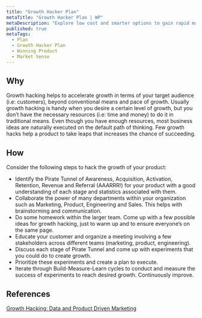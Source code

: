 ```yaml
---
title: "Growth Hacker Plan"
metaTitle: "Growth Hacker Plan | WP"
metaDescription: "Explore low cost and smarter options to gain rapid market reach in a short time for growth through referrals and up-sales."
published: true
metaTags:
  - Plan
  - Growth Hacker Plan
  - Winning Product
  - Market Sense
---
```


## Why
Growth hacking helps to accelerate growth in terms of your target audience (i.e: customers), beyond conventional means and pace of growth. Usually growth hacking is handy when you desire a certain level of growth, but you don’t have the necessary resources (i.e: time and money) to do it in traditional means. Even though you have enough resources, most business ideas are naturally executed on the default path of thinking. Few growth hacks help a product to take leaps that increases the chance of succeeding.


## How
Consider the following steps to hack the growth of your product:
- Identify the Pirate Tunnel of Awareness, Acquisition, Activation, Retention, Revenue and Referral (AAARRR!) for your product with a good understanding of each stage and statistics associated with them.
- Collaborate the power of many departments within your organization such as Marketing, Product, Engineering and Sales. This helps with brainstorming and communication.
- Do some homework within the larger team. Come up with a few possible ideas for growth hacking, just to warm up and to ensure everyone’s on the same page.
- Educate your customer and organize a meeting involving a few stakeholders across different teams (marketing, product, engineering).
- Discuss each stage of Pirate Tunnel and come up with experiments that you could do to create growth.
- Prioritize these experiments and create a plan to execute.
- Iterate through Build-Measure-Learn cycles to conduct and measure the success of experiments to reach desired growth. Continuously improve.


## References
[Growth Hacking: Data and Product Driven Marketing](https://www.youtube.com/watch?v=ajccEoAhfmc)
